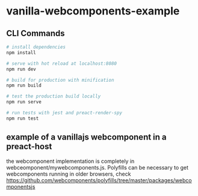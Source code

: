 # vanilla-webcomponents-example

## CLI Commands

```bash
# install dependencies
npm install

# serve with hot reload at localhost:8080
npm run dev

# build for production with minification
npm run build

# test the production build locally
npm run serve

# run tests with jest and preact-render-spy
npm run test
```

## example of a vanillajs webcomponent in a preact-host

the webcomponent implementation is completely in webceomponent/mywebcomponents.js.
Polyfills can be necessary to get webcomponents running in older browsers, check
https://github.com/webcomponents/polyfills/tree/master/packages/webcomponentsjs
